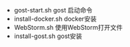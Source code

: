 - gost-start.sh gost 启动命令
- install-docker.sh docker安装
- WebStorm.sh 使用WebStorm打开文件
- install-gost.sh gost安装
